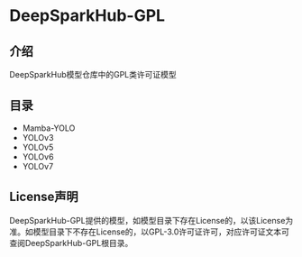 # DeepSparkHub-GPL

## 介绍
DeepSparkHub模型仓库中的GPL类许可证模型

## 目录

- Mamba-YOLO
- YOLOv3
- YOLOv5
- YOLOv6
- YOLOv7

## License声明
DeepSparkHub-GPL提供的模型，如模型目录下存在License的，以该License为准。如模型目录下不存在License的，以GPL-3.0许可证许可，对应许可证文本可查阅DeepSparkHub-GPL根目录。

